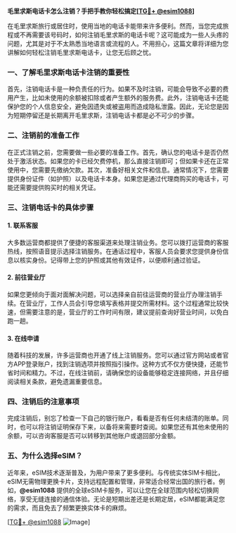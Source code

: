 **毛里求斯电话卡怎么注销？手把手教你轻松搞定[[TG💪+ @esim1088](https://t.me/s/esim1088)]**

在毛里求斯旅行或居住时，使用当地的电话卡能带来许多便利。然而，当您完成旅程或不再需要该号码时，如何注销毛里求斯的电话卡呢？这可能成为一些人头疼的问题，尤其是对于不太熟悉当地语言或流程的人。不用担心，这篇文章将详细为您讲解如何轻松注销毛里求斯电话卡，让您无后顾之忧。

### 一、了解毛里求斯电话卡注销的重要性

首先，注销电话卡是一种负责任的行为。如果不及时注销，可能会导致不必要的费用产生，比如未使用的余额被扣除或者产生额外的服务费。此外，注销电话卡还能保护您的个人信息安全，避免因遗失或被盗用而造成隐私泄露。因此，无论您是因为短期停留还是长期离开毛里求斯，注销电话卡都是必不可少的步骤。

### 二、注销前的准备工作

在正式注销之前，您需要做一些必要的准备工作。首先，确认您的电话卡是否仍然处于激活状态。如果您的卡已经欠费停机，那么直接注销即可；但如果卡还在正常使用中，您需要先缴纳欠款。其次，准备好相关文件和信息。通常情况下，您需要提供身份证件（如护照）以及电话卡本身。如果您是通过代理商购买的电话卡，可能还需要提供购买时的相关凭证。

### 三、注销电话卡的具体步骤

#### 1. **联系客服**

大多数运营商都提供了便捷的客服渠道来处理注销业务。您可以拨打运营商的客服热线，按照语音提示选择注销服务。在通话过程中，客服人员会要求您提供身份信息以核实身份。记得带上您的护照或其他有效证件，以便顺利通过验证。

#### 2. **前往营业厅**

如果您更倾向于面对面解决问题，可以选择亲自前往运营商的营业厅办理注销手续。在营业厅，工作人员会引导您填写表格并提交所需材料。这个过程通常比较快速，但需要注意的是，营业厅的工作时间有限，建议提前查询好营业时间，以免白跑一趟。

#### 3. **在线申请**

随着科技的发展，许多运营商也开通了线上注销服务。您可以通过官方网站或者官方APP登录账户，找到注销选项并按照指引操作。这种方式不仅方便快捷，还能节省时间和精力。不过，在线注销前，请确保您的设备能够稳定连接网络，并且仔细阅读相关条款，避免遗漏重要信息。

### 四、注销后的注意事项

完成注销后，别忘了检查一下自己的银行账户，看看是否有任何未结清的账单。同时，也可以将注销证明保存下来，以备将来需要时查阅。如果您还有其他未使用的余额，可以咨询客服是否可以转移到其他账户或退回部分金额。

### 五、为什么选择eSIM？

近年来，eSIM技术逐渐普及，为用户带来了更多便利。与传统实体SIM卡相比，eSIM无需物理更换卡片，支持远程配置和管理，非常适合经常出国的旅行者。例如，**@esim1088** 提供的全球eSIM卡服务，可以让您在全球范围内轻松切换网络，享受无缝连接的通信体验。无论是短期出差还是长期定居，eSIM都能满足您的需求，而且免去了频繁更换实体卡的麻烦。

[[TG💪+ @esim1088](https://t.me/s/esim1088) ![Image](https://i.postimg.cc/4NQfJmqS/Snipaste-2025-05-13-00-14-12.png)]